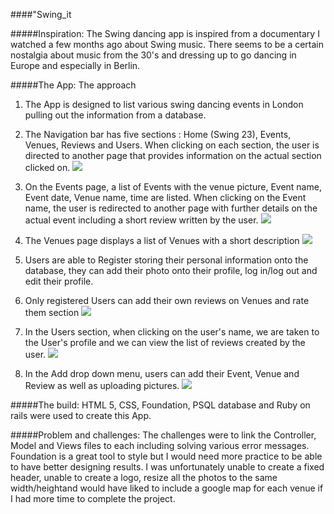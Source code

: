 
####"Swing_it

#####Inspiration: 
The Swing dancing app is inspired from a documentary I watched a few months ago about Swing music. There seems to be a certain nostalgia about music from the 30's and dressing up to go dancing in Europe and especially in Berlin. 

#####The App: 
The approach 
1. The App is designed to list various swing dancing events in London pulling out the information from a database. 

2. The Navigation bar has five sections : Home (Swing 23), Events, Venues, Reviews and Users. When clicking on each section, the user is directed to another page that provides information on the actual section clicked on. 
![](./images/homepage)

3. On the Events page, a list of Events with the venue picture, Event name, Event date, Venue name, time are listed. When clicking on the Event name, the user is redirected to another page with further details on the actual event including a short review written by the user. 
![](./images/events)

4. The Venues page displays a list of Venues with a short description
![](./login/venues)

3. Users are able to Register storing their personal information onto the database, they can add their photo onto their profile, log in/log out and edit their profile. 
4. Only registered Users can add their own reviews on Venues and rate them section
![](./images/signup)

5. In the Users section, when clicking on the user's name, we are taken to the User's profile and we can view the list of reviews created by the user.
![](./images/pics)

6. In the Add drop down menu, users can add their Event, Venue and Review as well as uploading pictures. 
![](./images/reviews)



#####The build:
HTML 5, CSS, Foundation, PSQL database and Ruby on rails were used to create this App.

#####Problem and challenges:
The challenges were to link the Controller, Model and Views files to each including solving various error messages. Foundation is a great tool to style but I would need more practice to be able to have better designing results. I was unfortunately unable to create a fixed header, unable to create a logo, resize all the photos to the same width/heightand would have liked to include a google map for each venue if I had more time to complete the project. 